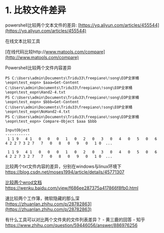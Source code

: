 # 1. 比较文件差异

powershell比较两个文本文件的差异:
[https://yq.aliyun.com/articles/455544](https://yq.aliyun.com/articles/455544)




在线文本比较工具


[在线代码比较http://www.matools.com/compare](http://www.matools.com/compare)


Powershell比较两个文件内容差异

```
PS C:\Users\admin\Documents\Tridu33\freepiano\!song\EOP全家桶\eopn\test_eopn> $aaa=Get-Content C:\Users\admin\Documents\Tridu33\freepiano\!song\EOP全家桶\eopn\test_eopn\Hand2-4.txt
PS C:\Users\admin\Documents\Tridu33\freepiano\!song\EOP全家桶\eopn\test_eopn> $bbb=Get-Content C:\Users\admin\Documents\Tridu33\freepiano\!song\EOP全家桶\eopn\test_eopn\NoHand2-4.txt
PS C:\Users\admin\Documents\Tridu33\freepiano\!song\EOP全家桶\eopn\test_eopn> Compare-Object $aaa $bbb

InputObject
-----------
 1 1 9   4 1   0   0   0   1   0   2   0   3   0   4   0   5   0   6   4 2 2 7 3 2 7   7   0   8   0   9   0   1 0  ...
 
 1 1 9   4 1   0   0   0   1   0   2   0   3   0   4   0   5   0   6   4 2 2 7 3 2 7   7   0   8   0   9   0   1 0  ...

```


比较两个txt文件内容的差异，分别在windows与linux环境下
https://blog.csdn.net/moses1994/article/details/45771307


[比较两个wrod文档https://wenku.baidu.com/view/f686ee287375a417866f8fb0.html](https://wenku.baidu.com/view/f686ee287375a417866f8fb0.html)

速比较两个工作簿，微软隐藏的那么深[https://zhuanlan.zhihu.com/p/28782863](https://zhuanlan.zhihu.com/p/28782863)





有什么工具可以对比两个文件夹的文件列表差异？ \- 黄三鹿的回答 \- 知乎 https://www.zhihu.com/question/59446056/answer/886976256















